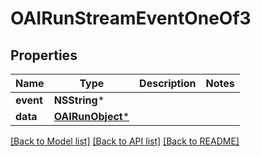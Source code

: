 # OAIRunStreamEventOneOf3

## Properties
Name | Type | Description | Notes
------------ | ------------- | ------------- | -------------
**event** | **NSString*** |  | 
**data** | [**OAIRunObject***](OAIRunObject.md) |  | 

[[Back to Model list]](../README.md#documentation-for-models) [[Back to API list]](../README.md#documentation-for-api-endpoints) [[Back to README]](../README.md)


